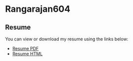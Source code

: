 # Rangarajan604

## Resume

You can view or download my resume using the links below:

- [Resume PDF](https://github.com/yourusername/yourrepository/blob/main/Resum.pdf)
- [Resume HTML](https://github.com/yourusername/yourrepository/blob/main/Resum.html)
